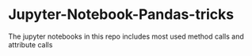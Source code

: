 # Jupyter-Notebook-Pandas-tricks
The jupyter notebooks in this repo includes most used method calls and attribute calls
